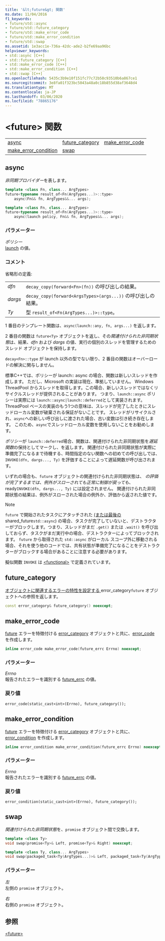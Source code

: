 ```yaml
---
title: '&lt;future&gt; 関数'
ms.date: 11/04/2016
f1_keywords:
- future/std::async
- future/std::future_category
- future/std::make_error_code
- future/std::make_error_condition
- future/std::swap
ms.assetid: 1e3acc1e-736a-42dc-ade2-b2fe69aa96bc
helpviewer_keywords:
- std::async [C++]
- std::future_category [C++]
- std::make_error_code [C++]
- std::make_error_condition [C++]
- std::swap [C++]
ms.openlocfilehash: 5435c3b9e10f151fc77c72b58c93510b6a867ce1
ms.sourcegitcommit: 3e8fa01f323bc5043a48a0c18b855d38af3648d4
ms.translationtype: MT
ms.contentlocale: ja-JP
ms.lasthandoff: 03/06/2020
ms.locfileid: "78865176"
---
```

# <a name="ltfuturegt-functions"></a>&lt;future&gt; 関数

||||
|-|-|-|
|[async](#async)|[future_category](#future_category)|[make_error_code](#make_error_code)|
|[make_error_condition](#make_error_condition)|[swap](#swap)|

## <a name="async"></a>  async

*非同期プロバイダー*を表します。

```cpp
template <class Fn, class... ArgTypes>
future<typename result_of<Fn(ArgTypes...)>::type>
    async(Fn&& fn, ArgTypes&&... args);

template <class Fn, class... ArgTypes>
future<typename result_of<Fn(ArgTypes...)>::type>
    async(launch policy, Fn&& fn, ArgTypes&&... args);
```

### <a name="parameters"></a>パラメーター

*ポリシー*\
[launch](../standard-library/future-enums.md#launch) の値。

### <a name="remarks"></a>コメント

省略形の定義:

|||
|-|-|
|*dfn*|`decay_copy(forward<Fn>(fn))` の呼び出しの結果。|
|*dargs*|`decay_copy(forward<ArgsTypes>(args...))` の呼び出しの結果。|
|*Ty*|型 `result_of<Fn(ArgTypes...)>::type`。|

1 番目のテンプレート関数は、`async(launch::any, fn, args...)` を返します。

2 番目の関数は `future<Ty>` オブジェクトを返し、その*関連付けられた非同期状態*は、結果、*dfn* および *dargs* の値、実行の個別のスレッドを管理するためのスレッド オブジェクトを保持します。

`decay<Fn>::type` が launch 以外の型でない限り、2 番目の関数はオーバーロードの解決に関与しません。

標準C++では、ポリシーが launch:: async の場合、関数は新しいスレッドを作成します。 ただし、Microsoft の実装は現在、準拠していません。 Windows ThreadPool からスレッドを取得します。この場合、新しいスレッドではなくリサイクルスレッドが提供されることがあります。 つまり、`launch::async` ポリシーは実際には `launch::async|launch::deferred`として実装されます。  ThreadPool ベースの実装のもう1つの意味は、スレッドが完了したときにスレッドローカル変数が破棄される保証がないことです。 スレッドがリサイクルされ、`async`への新しい呼び出しに渡された場合、古い変数は引き続き存在します。 このため、`async`でスレッドローカル変数を使用しないことをお勧めします。

*ポリシー*が `launch::deferred`場合、関数は、関連付けられた非同期状態を*遅延関数*の保持としてマークし、を返します。 関連付けられた非同期状態が実際に準備完了になるまで待機する、時間指定のない関数への初めての呼び出しでは、`INVOKE(dfn, dargs..., Ty)` を評価することによって遅延関数が呼び出されます。

いずれの場合も、`future` オブジェクトの関連付けられた非同期状態は、 *の評価が完了するまでは、例外がスローされても正常に制御が戻っても、* ready`INVOKE(dfn, dargs..., Ty)` には設定されません。 関連付けられた非同期状態の結果は、例外がスローされた場合の例外か、評価から返された値です。

> [!NOTE]
> `future` で開始されたタスクにアタッチされた [ (または最後の ](../standard-library/shared-future-class.md)shared_future`std::async`) の場合、タスクが完了していないと、デストラクターがブロックします。つまり、スレッドがまだ `.get()` または `.wait()` を呼び出しておらず、タスクがまだ実行中の場合、デストラクターによってブロックされます。 `future` から取得された `std::async` がローカル スコープ外に移動される場合、それを使う他のコードでは、共有状態が準備完了になることをデストラクターがブロックする場合があることに注意する必要があります。

擬似関数 `INVOKE` は [\<functional>](../standard-library/functional.md) で定義されています。

## <a name="future_category"></a>  future_category

[ オブジェクトに関連するエラーの特性を設定する ](../standard-library/error-category-class.md)error_category`future` オブジェクトへの参照を返します。

```cpp
const error_category& future_category() noexcept;
```

## <a name="make_error_code"></a>  make_error_code

[future](../standard-library/error-code-class.md) エラーを特徴付ける [error_category](../standard-library/error-category-class.md) オブジェクトと共に、[error_code](../standard-library/future-class.md) を作成します。

```cpp
inline error_code make_error_code(future_errc Errno) noexcept;
```

### <a name="parameters"></a>パラメーター

*Errno*\
報告されたエラーを識別する [future_errc](../standard-library/future-enums.md#future_errc) の値。

### <a name="return-value"></a>戻り値

`error_code(static_cast<int>(Errno), future_category());`

## <a name="make_error_condition"></a>  make_error_condition

[future](../standard-library/error-condition-class.md) エラーを特徴付ける [error_category](../standard-library/error-category-class.md) オブジェクトと共に、[error_condition](../standard-library/future-class.md) を作成します。

```cpp
inline error_condition make_error_condition(future_errc Errno) noexcept;
```

### <a name="parameters"></a>パラメーター

*Errno*\
報告されたエラーを識別する [future_errc](../standard-library/future-enums.md#future_errc) の値。

### <a name="return-value"></a>戻り値

`error_condition(static_cast<int>(Errno), future_category());`

## <a name="swap"></a>  swap

*関連付けられた非同期状態*を、`promise` オブジェクト間で交換します。

```cpp
template <class Ty>
void swap(promise<Ty>& Left, promise<Ty>& Right) noexcept;

template <class Ty, class... ArgTypes>
void swap(packaged_task<Ty(ArgTypes...)>& Left, packaged_task<Ty(ArgTypes...)>& Right) noexcept;
```

### <a name="parameters"></a>パラメーター

*左*\
左側の `promise` オブジェクト。

*右*\
右側の `promise` オブジェクト。

## <a name="see-also"></a>参照

[\<future>](../standard-library/future.md)
